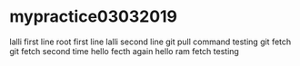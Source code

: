 # mypractice03032019
lalli first line
root first line
lalli second line
git pull command testing
git fetch
git fetch second time
hello fecth again
hello ram fetch testing
